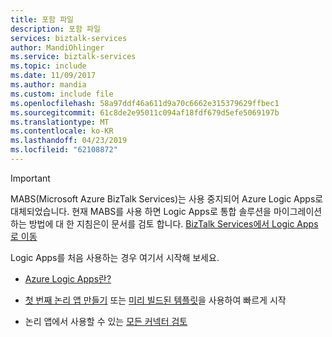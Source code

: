 ```yaml
---
title: 포함 파일
description: 포함 파일
services: biztalk-services
author: MandiOhlinger
ms.service: biztalk-services
ms.topic: include
ms.date: 11/09/2017
ms.author: mandia
ms.custom: include file
ms.openlocfilehash: 58a97ddf46a611d9a70c6662e315379629ffbec1
ms.sourcegitcommit: 61c8de2e95011c094af18fdf679d5efe5069197b
ms.translationtype: MT
ms.contentlocale: ko-KR
ms.lasthandoff: 04/23/2019
ms.locfileid: "62108872"
---
```

> [!IMPORTANT]
> MABS(Microsoft Azure BizTalk Services)는 사용 중지되어 Azure Logic Apps로 대체되었습니다.
> 현재 MABS를 사용 하면 Logic Apps로 통합 솔루션을 마이그레이션하는 방법에 대 한 지침은이 문서를 검토 합니다. [BizTalk Services에서 Logic Apps로 이동](../articles/logic-apps/logic-apps-move-from-mabs.md) 
> 
> Logic Apps를 처음 사용하는 경우 여기서 시작해 보세요. 
> 
> * [Azure Logic Apps란?](../articles/logic-apps/logic-apps-overview.md)  
> 
> * [첫 번째 논리 앱 만들기](../articles/logic-apps/quickstart-create-first-logic-app-workflow.md) 또는 [미리 빌드된 템플릿](../articles/logic-apps/logic-apps-use-logic-app-templates.md)을 사용하여 빠르게 시작
> 
> * 논리 앱에서 사용할 수 있는 [모든 커넥터 검토](../articles/connectors/apis-list.md)
